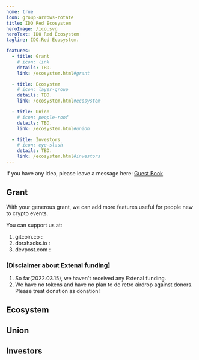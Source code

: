 ```yaml
---
home: true
icon: group-arrows-rotate
title: IDO Red Ecosystem
heroImage: /ico.svg
heroText: IDO Red Ecosystem
tagline: IDO.Red Ecosystem.  

features: 
  - title: Grant
    # icon: link
    details: TBD. 
    link: /ecosystem.html#grant

  - title: Ecosystem
    # icon: layer-group
    details: TBD.
    link: /ecosystem.html#ecosystem

  - title: Union
    # icon: people-roof
    details: TBD.
    link: /ecosystem.html#union

  - title: Investors
    # icon: eye-slash
    details: TBD. 
    link: /ecosystem.html#investors
--- 
```


If you have any idea, please leave a message here: [Guest Book](https://github.com/IDO-Red/IDORedWeb/discussions/1)  

## Grant
With your generous grant, we can add more features useful for people new to crypto events. 

You can support us at:
1. gitcoin.co : 
2. dorahacks.io :
3. devpost.com : 

### [Disclaimer about Extenal funding]
1. So far(2022.03.15), we haven't received any Extenal funding.   
2. We have no tokens and have no plan to do retro airdrop against donors. Please treat donation as donation! 


## Ecosystem

## Union

## Investors

